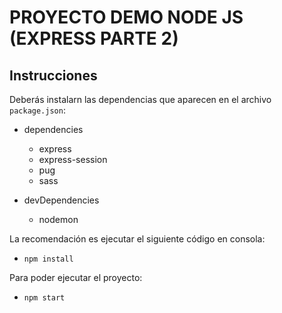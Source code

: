 # PROYECTO DEMO NODE JS (EXPRESS PARTE 2)

## Instrucciones

Deberás instalarn las dependencias que aparecen en el archivo `package.json`:

- dependencies
  - express
  - express-session
  - pug
  - sass

- devDependencies
  - nodemon

La recomendación es ejecutar el siguiente código en consola:

- `npm install`

Para poder ejecutar el proyecto:

- `npm start`
